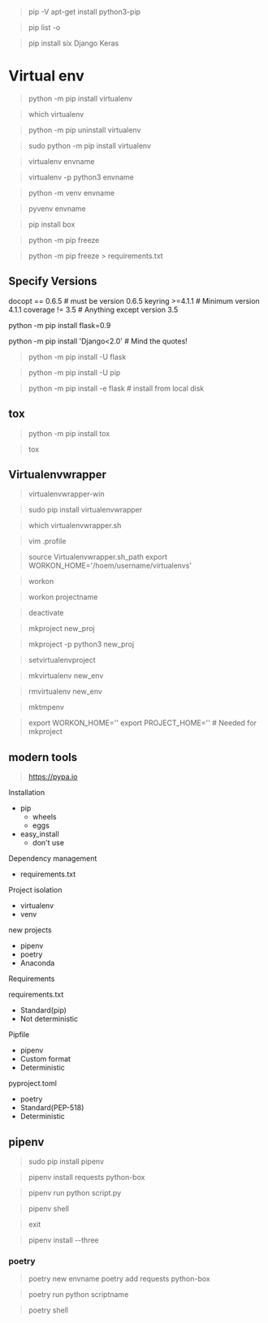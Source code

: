 > pip -V
> apt-get install python3-pip

> pip list -o 


> pip install six Django Keras

# Virtual env

> python -m pip install virtualenv

> which virtualenv

> python -m pip uninstall virtualenv

> sudo python -m pip install virtualenv

> virtualenv envname

> virtualenv -p python3 envname

> python -m venv envname


> pyvenv envname


> pip install box

> python -m pip  freeze

> python -m pip  freeze > requirements.txt


## Specify Versions

docopt == 0.6.5 # must be version 0.6.5
keyring >=4.1.1 # Minimum version 4.1.1
coverage != 3.5 # Anything except version 3.5

python -m pip install flask=0.9

python -m pip install 'Django<2.0' # Mind the quotes!

> python -m pip install -U flask

> python -m pip install -U pip

> python -m pip install -e flask # install from local disk

## tox

> python -m pip install tox

> tox

## Virtualenvwrapper

> virtualenvwrapper-win

> sudo pip install virtualenvwrapper

> which virtualenvwrapper.sh

> vim .profile

> source Virtualenvwrapper.sh_path
> export WORKON_HOME='/hoem/username/virtualenvs'

> workon

> workon projectname

> deactivate



> mkproject new_proj


> mkproject -p python3 new_proj

> setvirtualenvproject

> mkvirtualenv new_env

> rmvirtualenv new_env

> mktmpenv

> export WORKON_HOME=''
> export PROJECT_HOME='' # Needed for mkproject


##  modern tools

> https://pypa.io

Installation

+ pip
  + wheels
  + eggs
+ easy_install
  + don't use

Dependency management

+ requirements.txt

Project isolation

+ virtualenv
+ venv


new projects


+ pipenv
+ poetry
+ Anaconda


Requirements 

requirements.txt

+ Standard(pip)
+ Not deterministic

Pipfile

+ pipenv
+ Custom format
+ Deterministic


pyproject.toml

+ poetry
+ Standard(PEP-518)
+ Deterministic

## pipenv

> sudo pip install pipenv

> pipenv install requests python-box

> pipenv run python script.py

> pipenv shell

> exit

> pipenv install --three


### poetry

> poetry new envname
> poetry add requests python-box

> poetry run python scriptname

> poetry shell




























